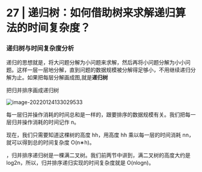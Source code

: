 # 27 | 递归树：如何借助树来求解递归算法的时间复杂度？

### 递归树与时间复杂度分析

递归的思想就是，将大问题分解为小问题来求解，然后再将小问题分解为小小问题。这样一层一层地分解，直到问题的数据规模被分解得足够小，不用继续递归分解为止。如果把每层分解画成图,就是**递归树**

把归并排序画成递归树

![image-20220124133029533](C:\Users\Administrator\AppData\Roaming\Typora\typora-user-images\image-20220124133029533.png)

每一层归并操作消耗的时间总和是一样的，跟要排序的数据规模有关。我们把每一层归并操作消耗的时间记作  n。

现在，我们只需要知道这棵树的高度 hh，用高度 hh 乘以每一层的时间消耗 nn，就可以得到总的时间复杂度 O(n∗h)。

，归并排序递归树是一棵满二叉树。我们前两节中讲到，满二叉树的高度大约是 log2n，所以，归并排序递归实现的时间复杂度就是 O(nlogn)。
